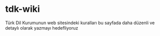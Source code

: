 # tdk-wiki

Türk Dil Kurumunun web sitesindeki kuralları
bu sayfada daha düzenli ve detaylı olarak yazmayı hedefliyoruz
